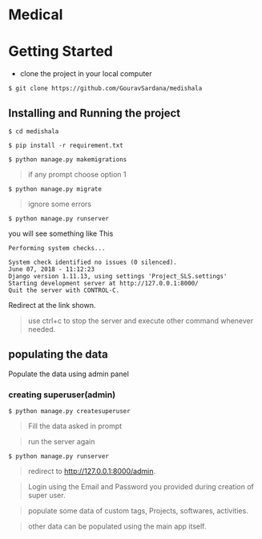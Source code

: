 # Medical
# Getting Started


* clone the project in your local computer
```
$ git clone https://github.com/GouravSardana/medishala
```




## Installing and Running the project

```
$ cd medishala
```
```
$ pip install -r requirement.txt
```

```
$ python manage.py makemigrations
```
>if any prompt choose option 1
```
$ python manage.py migrate
```
> ignore some errors
```
$ python manage.py runserver
```
you will see something like This
```
Performing system checks...

System check identified no issues (0 silenced).
June 07, 2018 - 11:12:23
Django version 1.11.13, using settings 'Project_SLS.settings'
Starting development server at http://127.0.0.1:8000/
Quit the server with CONTROL-C.
```

Redirect at the link shown.

> use ctrl+c to stop the server and execute other command whenever needed.

## populating the data
Populate the data using admin panel

### creating superuser(admin)
```
$ python manage.py createsuperuser
```
> Fill the data asked in prompt


> run the server again
```
$ python manage.py runserver
```
> redirect to http://127.0.0.1:8000/admin.

> Login using the Email and Password you provided during creation of super user.


> populate some data of custom tags, Projects, softwares, activities.


> other data can be populated using the main app itself.
